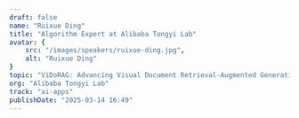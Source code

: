 ```yaml
---
draft: false
name: "Ruixue Ding"
title: "Algorithm Expert at Alibaba Tongyi Lab"
avatar: {
    src: "/images/speakers/ruixue-ding.jpg",
    alt: "Ruixue Ding"
}
topic: "ViDoRAG: Advancing Visual Document Retrieval-Augmented Generation"
org: "Alibaba Tongyi Lab"
track: "ai-apps"
publishDate: "2025-03-14 16:49"
---
```

